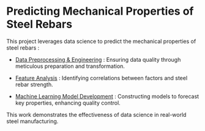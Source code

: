 # Predicting Mechanical Properties of Steel Rebars

 This project leverages data science to predict the mechanical properties of steel rebars :

* [Data Preprocessing & Engineering]() : Ensuring data quality through meticulous preparation and transformation. 

* [Feature Analysis]() : Identifying correlations between factors and steel rebar strength.

* [Machine Learning Model Development]() : Constructing models to forecast key properties, enhancing quality control.

This work demonstrates the effectiveness of data science in real-world steel manufacturing.

